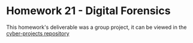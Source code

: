# Homework 21 - Digital Forensics

This homework's deliverable was a group project, it can be viewed in the [cyber-projects repository](github.com/sower-j/cyber-project-1/3-Digital_Forensics/Digital_Forensics_Final_Report.pdf)